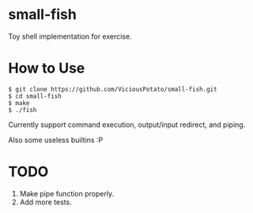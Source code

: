 small-fish
==========

Toy shell implementation for exercise.

How to Use
=====

```
$ git clone https://github.com/ViciousPotato/small-fish.git
$ cd small-fish
$ make
$ ./fish
```

Currently support command execution, output/input redirect, and piping.

Also some useless builtins :P


TODO
=====

1. Make pipe function properly.
2. Add more tests.
